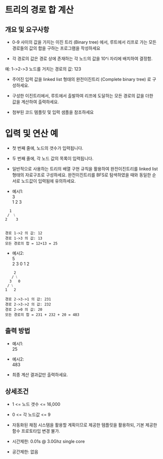 # 트리의 경로 합 계산

## 개요 및 요구사항

- 0-9 사이의 값을 가지는 이진 트리 (Binary tree) 에서, 루트에서 리프로 가는 모든 경로들의 값의 합을 구하는 프로그램을 작성하세요

- 각 경로의 값은 경로 상에 존재하는 각 노드의 값을 10^i 자리에 배치하여 결정함.

예: 1->2->3 노드를 거치는 경로의 값: 123

- 주어진 입력 값을 linked list 형태의 완전이진트리 (Complete binary tree) 로 구성하세요.

- 구성한 이진트리에서, 루트에서 출발하여 리프에 도달하는 모든 경로의 값을 더한 값을 계산하여 출력하세요.

- 첨부된 코드 템플릿 및 입력 샘플을 참조하세요

# 입력 및 연산 예

- 첫 번째 줄에, 노드의 갯수가 입력됩니다.

- 두 번째 줄에, 각 노드 값의 목록이 입력됩니다.

- 일반적으로 사용하는 트리의 배열 구현 규칙을 활용하여 완전이진트리를 linked list 형태의 자료구조로 구성하세요. 완전이진트리를 BFS로 탐색하였을 때와 동일한 순서로 노드값이 입력됨에 유의하세요.

- 예시1:   
  3   
  1 2 3   

```
  1
 /  ⧵
2    3


경로 1->2 의 값: 12
경로 1->3 의 값: 13
모든 경로의 합 = 12+13 = 25
```

- 예시2:   
  5   
  2 3 0 1 2   

```
    2
   / ⧵
  3   0
 / ⧵
1   2

경로 2->3->1 의 값: 231
경로 2->3->2 의 값: 232
경로 2->0 의 값: 20
모든 경로의 합 = 231 + 232 + 20 = 483
```

## 출력 방법

- 예시1:   
  25   

- 예시2:   
  483   

- 최종 계산 결과값만 출력하세요.

## 상세조건

- 1 <= 노드 갯수 <= 16,000

- 0 <= 각 노드값 <= 9

- 자동화된 채점 시스템을 활용할 계획이므로 제공한 템플릿을 활용하되, 기본 제공한 함수 프로토타입 변경 불가.

- 시간제한: 0.01s @ 3.0Ghz single core

- 공간제한: 없음
